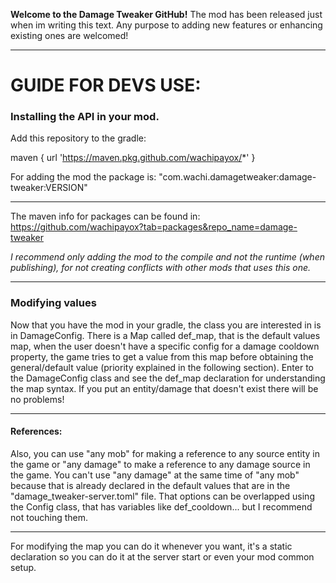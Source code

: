 **Welcome to the Damage Tweaker GitHub!**
The mod has been released just when im writing this text. Any purpose to adding new features or enhancing existing ones
are welcomed!

-----
# GUIDE FOR DEVS USE:

### Installing the API in your mod.

Add this repository to the gradle:

maven {
url 'https://maven.pkg.github.com/wachipayox/*'
}

For adding the mod the package is:
"com.wachi.damagetweaker:damage-tweaker:VERSION"

---
The maven info for packages can be found in:
https://github.com/wachipayox?tab=packages&repo_name=damage-tweaker


_I recommend only adding the mod to the compile and not the runtime (when publishing),
for not creating conflicts with other mods that uses this one._

---
### Modifying values

Now that you have the mod in your gradle, the class you are interested in is in DamageConfig.
There is a Map called def_map, that is the default values map, when the user doesn't have a specific config for a damage
cooldown property, the game tries to get a value from this map before obtaining the general/default value (priority explained in
the following section). Enter to the DamageConfig class and see the def_map declaration for understanding the map syntax.
If you put an entity/damage that doesn't exist there will be no problems!

----------

#### **References:** 
Also, you can use "any mob" for making a reference to any source entity in the game or "any damage" to make a reference to
any damage source in the game. You can't use "any damage" at the same time of "any mob" because that is already declared in the default values that are in the "damage_tweaker-server.toml" file. That options can be overlapped using the Config class, that
has variables like def_cooldown... but I recommend not touching them.

-----
For modifying the map you can do it whenever you want, it's a static declaration so you can do it at the server start or even
your mod common setup.
